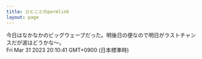 ```yaml
---
title: ひとことのpermlink
layout: page
---
```

<div class="box" dt="1680261041582">
  今日はなかなかのビッグウェーブだった。明後日の便なので明日がラストチャンスだが波はどうかな〜。
  <div class="content is-small">Fri Mar 31 2023 20:10:41 GMT+0900 (日本標準時)</div>
</div>